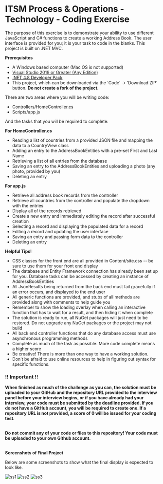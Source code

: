 # ITSM Process & Operations - Technology - Coding Exercise

The purpose of this exercise is to demonstrate your ability to use different JavaScript and C# functions to create a working Address Book. The user interface is provided for you; it is your task to code in the blanks. This project is built on .NET MVC.

<strong>Prerequisites</strong>
<ul>
<li>A Windows based computer (Mac OS is not supported)</li>
<li><a href="https://visualstudio.microsoft.com/" target="_blank">Visual Studio 2019 or Greater (Any Edition)</a></li>
<li><a href="https://dotnet.microsoft.com/download/dotnet-framework/thank-you/net48-developer-pack-offline-installer" target="_blank">.NET 4.8 Developer Pack</a></li>
<li>This project, which can be downloaded via the 'Code' -> 'Download ZIP' button. <strong>Do not create a fork of the project.</strong></li>
</ul>

There are two areas where you will be writing code:
<ul>
<li>Controllers/HomeController.cs</li>
<li>Scripts/app.js</li>
</ul>

And the tasks that you will be required to complete:

<strong>For HomeController.cs</strong>
<ul>
<li>Reading a list of countries from a provided JSON file and mapping the data to a CountryView class</li>
<li>Adding an entry to the AddressBookEntities with a pre-set First and Last Name</li>
<li>Retrieving a list of all entries from the database</li>
<li>Saving an entry to the AddressBookEntities and uploading a photo (any photo, provided by you)</li>
<li>Deleting an entry</li>
</ul>

<strong>For app.js</strong>
<ul>
<li>Retrieve all address book records from the controller</li>
<li>Retrieve all countries from the controller and populate the dropdown with the entries</li>
<li>Display all of the records retrieved</li>
<li>Create a new entry and immediately editing the record after successful creation</li>
<li>Selecting a record and displaying the populated data for a record</li>
<li>Editing a record and updating the user interface</li>
<li>Saving an entry and passing form data to the controller</li>
<li>Deleting an entry</li>
</ul>

<strong>Helpful Tips!</strong>
<ul>
<li>CSS classes for the front end are all provided in Content/site.css -- be sure to use them for your front end display</li>
<li>The database and Entity Framework connection has already been set up for you. Database tasks can be accessed by creating an instance of AddressBookEntities</li>
<li>All JsonResults being returned from the back end must fail gracefully if an error occurs, and displayed to the end user</li>
<li>All generic functions are provided, and stubs of all methods are provided along with comments to help guide you</li>
<li>Remember to show the loading overlay when calling an interactive function that has to wait for a result, and then hiding it when complete</li>
<li>The solution is ready to run, all NuGet packages will just need to be restored. Do not upgrade any NuGet packages or the project may not build</li>
<li>All back end controller functions that do any database access must use asynchronous programming methods</li>
<li>Complete as much of the task as possible. More code complete means a higher score</li>
  <li>Be creative! There is more than one way to have a working solution.</li>
  <li>Don't be afraid to use online resources to help in figuring out syntax for specific functions.</li>
</ul>

<h3>!! Important !!</h3>
<strong>When finished as much of the challenge as you can, the solution must be uploaded to your GitHub and the repository URL provided to the interview panel before your interview begins, or if you have already had your interview, your code must be submitted by the deadline provided. If you do not have a GitHub account, you will be required to create one. If a repository URL is not provided, a score of 0 will be issued for your coding test.</strong><br/><br/>

<strong>Do not commit any of your code or files to this repository! Your code must be uploaded to your own Github account.</strong><br/><br/>

<strong>Screenshots of Final Project</strong>

Below are some screenshots to show what the final display is expected to look like.

![ss1](https://user-images.githubusercontent.com/40478741/124629308-51239080-de4f-11eb-8c17-8128807b82ea.png)
![ss2](https://user-images.githubusercontent.com/40478741/124629330-554fae00-de4f-11eb-8d76-a24435561eb2.png)
![ss3](https://user-images.githubusercontent.com/40478741/124629343-58e33500-de4f-11eb-8c2d-b54f34a50c48.png)
